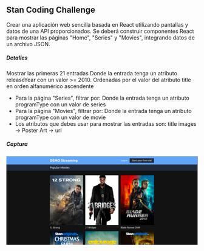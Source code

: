 ## Stan Coding Challenge

Crear una aplicación web sencilla basada en React utilizando pantallas y datos de una API proporcionados.
Se deberá construir componentes React para mostrar las páginas "Home", "Series" y "Movies", integrando datos de un archivo JSON.

##### Detalles

Mostrar las primeras 21 entradas
Donde la entrada tenga un atributo releaseYear con un valor >= 2010.
Ordenadas por el valor del atributo title en orden alfanumérico ascendente

- Para la página "Series", filtrar por:
  Donde la entrada tenga un atributo programType con un valor de series
- Para la página "Movies", filtrar por:
  Donde la entrada tenga un atributo programType con un valor de movie
- Los atributos que debes usar para mostrar las entradas son:
  title
  images → Poster Art → url

##### Captura

![preview](/public/capture.png)
